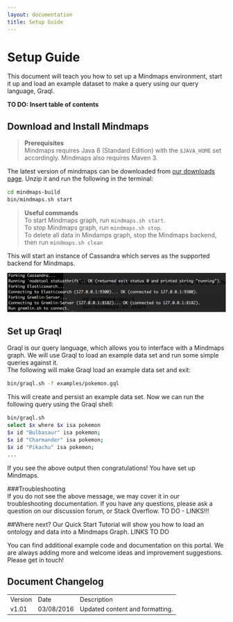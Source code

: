 ```yaml
---
layout: documentation
title: Setup Guide
---
```


# Setup Guide

This document will teach you how to set up a Mindmaps environment, start it up and load an example dataset to make a query using our query language, Graql.

**TO DO: Insert table of contents**

## Download and Install Mindmaps

> **Prerequisites**  
> Mindmaps requires Java 8 (Standard Edition) with the `$JAVA_HOME` set
> accordingly. Mindmaps also requires Maven 3.

The latest version of mindmaps can be downloaded from
[our downloads page](http://mindmaps.io/download/mindmaps-0.2.1.zip). Unzip it and run the following in the terminal:

```bash
cd mindmaps-build
bin/mindmaps.sh start
```

> **Useful commands**  
> To start Mindmaps graph, run `mindmaps.sh start`.   
> To stop Mindmaps graph, run `mindmaps.sh stop`.   
> To delete all data in Mindamps graph, stop the Mindmaps backend, then run `mindmaps.sh clean`

This will start an instance of Cassandra which serves as the supported backend for Mindmaps.

![Starting Mindmaps successfully](/images/terminal_mindmaps_start.png)

## Set up Graql

Graql is our query language, which allows you to interface with a Mindmaps graph. We will use Graql to load an example data set and run some simple queries against it.  
The following will make Graql load an example data set and exit:

```bash
bin/graql.sh -f examples/pokemon.gql
```

This will create and persist an example data set. Now we can run the following query using the Graql shell:

```bash
bin/graql.sh
select $x where $x isa pokemon
$x id "Bulbasaur" isa pokemon;
$x id "Charmander" isa pokemon;
$x id "Pikachu" isa pokemon;
...
```

If you see the above output then congratulations! You have set up Mindmaps. 



###Troubleshooting  
If you do not see the above message, we may cover it in our troubleshooting documentation. If you have any questions, please ask a question on our discussion forum, or Stack Overflow.
TO DO - LINKS!!!


##Where next?
Our Quick Start Tutorial will show you how to load an ontology and data into a Mindmaps Graph. LINKS TO DO

You can find additional example code and documentation on this portal. We are always adding more and welcome ideas and improvement suggestions. Please get in touch!



## Document Changelog  

<table>
    <tr>
        <td>Version</td>
        <td>Date</td>
        <td>Description</td>        
    </tr>
        <tr>
        <td>v1.01</td>
        <td>03/08/2016</td>
        <td>Updated content and formatting.</td>        
    </tr>
    
</table>
